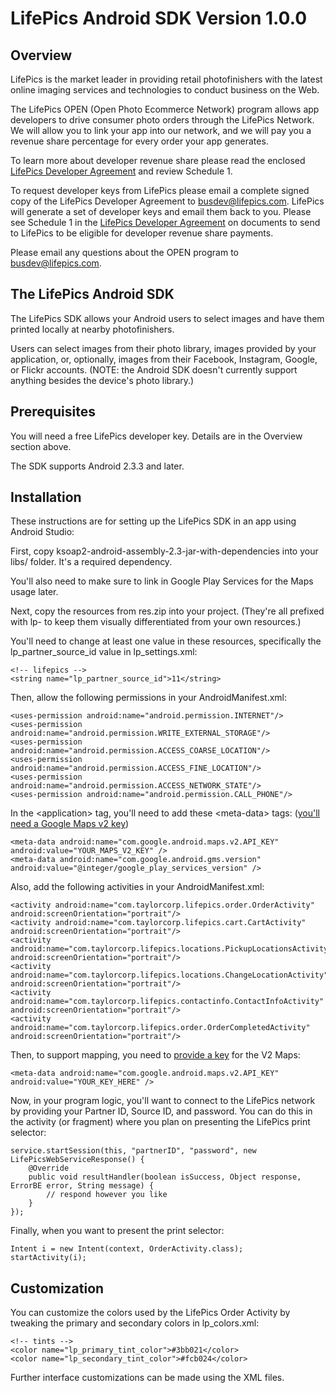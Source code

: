 LifePics Android SDK Version 1.0.0
==================================


Overview
--------

LifePics is the market leader in providing retail photofinishers with the latest online imaging services and technologies to conduct business on the Web.

The LifePics OPEN (Open Photo Ecommerce Network) program allows app developers to drive consumer photo orders through the LifePics Network. We will allow you to link your app into our network, and we will pay you a revenue share percentage for every order your app generates.

To learn more about developer revenue share please read the enclosed [LifePics Developer Agreement](https://github.com/LifePics/iOS-SDK/raw/master/LifePics%20Developer%20Agreement.pdf)
 and review Schedule 1.

To request developer keys from LifePics please email a complete signed copy of the LifePics Developer Agreement to [busdev@lifepics.com](mailto:busdev@lifepics.com). LifePics will generate a set of developer keys and email them back to you. Please see Schedule 1 in the [LifePics Developer Agreement](https://github.com/LifePics/iOS-SDK/blob/master/LifePics%20Developer%20Agreement.pdf) on documents to send to LifePics to be eligible for developer revenue share payments.

Please email any questions about the OPEN program to [busdev@lifepics.com](mailto:busdev@lifepics.com).


The LifePics Android SDK
------------------------

The LifePics SDK allows your Android users to select images and have them printed locally at nearby photofinishers.

Users can select images from their photo library, images provided by your application, or, optionally, images from their Facebook, Instagram, Google, or Flickr accounts. (NOTE: the Android SDK doesn't currently support anything besides the device's photo library.)

Prerequisites
------------

You will need a free LifePics developer key. Details are in the Overview section above.

The SDK supports Android 2.3.3 and later.


Installation 
------------

These instructions are for setting up the LifePics SDK in an app using Android Studio:

First, copy ksoap2-android-assembly-2.3-jar-with-dependencies into your libs/ folder. It's a required dependency.

You'll also need to make sure to link in Google Play Services for the Maps usage later.

Next, copy the resources from res.zip into your project. (They're all prefixed with lp- to keep them visually differentiated from your own resources.)

You'll need to change at least one value in these resources, specifically the lp_partner_source_id value in lp_settings.xml:

	<!-- lifepics -->
	<string name="lp_partner_source_id">11</string>

Then, allow the following permissions in your AndroidManifest.xml:

    <uses-permission android:name="android.permission.INTERNET"/>
    <uses-permission android:name="android.permission.WRITE_EXTERNAL_STORAGE"/>
    <uses-permission android:name="android.permission.ACCESS_COARSE_LOCATION"/>
    <uses-permission android:name="android.permission.ACCESS_FINE_LOCATION"/>
    <uses-permission android:name="android.permission.ACCESS_NETWORK_STATE"/>
    <uses-permission android:name="android.permission.CALL_PHONE"/>
	
In the &lt;application&gt; tag, you'll need to add these &lt;meta-data&gt; tags: ([you'll need a Google Maps v2 key](https://developers.google.com/maps/documentation/android/start#obtain_a_google_maps_api_key))
	
	<meta-data android:name="com.google.android.maps.v2.API_KEY" android:value="YOUR_MAPS_V2_KEY" />
    <meta-data android:name="com.google.android.gms.version" android:value="@integer/google_play_services_version" />
    	
Also, add the following activities in your AndroidManifest.xml:

    <activity android:name="com.taylorcorp.lifepics.order.OrderActivity" android:screenOrientation="portrait"/>
    <activity android:name="com.taylorcorp.lifepics.cart.CartActivity" android:screenOrientation="portrait"/>
    <activity android:name="com.taylorcorp.lifepics.locations.PickupLocationsActivity" android:screenOrientation="portrait"/>
    <activity android:name="com.taylorcorp.lifepics.locations.ChangeLocationActivity" android:screenOrientation="portrait"/>
    <activity android:name="com.taylorcorp.lifepics.contactinfo.ContactInfoActivity" android:screenOrientation="portrait"/>
    <activity android:name="com.taylorcorp.lifepics.order.OrderCompletedActivity" android:screenOrientation="portrait"/>

Then, to support mapping, you need to [provide a key](https://developers.google.com/maps/documentation/android/start#obtain_a_google_maps_api_key) for the V2 Maps:

	<meta-data android:name="com.google.android.maps.v2.API_KEY" android:value="YOUR_KEY_HERE" />
    
Now, in your program logic, you'll want to connect to the LifePics network by providing your Partner ID, Source ID, and password. You can do this in the activity (or fragment) where you plan on presenting the LifePics print selector:

	service.startSession(this, "partnerID", "password", new LifePicsWebServiceResponse() {
		@Override
		public void resultHandler(boolean isSuccess, Object response, ErrorBE error, String message) {
			// respond however you like
		}
	});

Finally, when you want to present the print selector:

	Intent i = new Intent(context, OrderActivity.class);
	startActivity(i);


Customization
-------------

You can customize the colors used by the LifePics Order Activity by tweaking the primary and secondary colors in lp_colors.xml:

	<!-- tints -->
	<color name="lp_primary_tint_color">#3bb021</color>
	<color name="lp_secondary_tint_color">#fcb024</color>

Further interface customizations can be made using the XML files.
